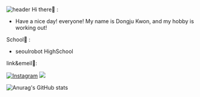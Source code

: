 ![header](https://capsule-render.vercel.app/api?type=waving&color=2952a1&height=150&section=header&text=sjdj0147&fontColor=52576e&fontSize=70&animation=fadeIn&fontAlignY=55)
Hi there:wave: :

- Have a nice day! everyone! My name is Dongju Kwon, and my hobby is working out!

School:school: :

- seoulrobot HighSchool

link&emeil:e-mail::

[![Instagram](https://img.shields.io/badge/182._.dj-E4405F?style=for-the-badge&logo=instagram&logoColor=white)](https://www.instagram.com/182._.dj/)
<img src="https://img.shields.io/badge/sjdj014-EA4335?style=for-the-badge&logo=gmail&logoColor=white">



![Anurag's GitHub stats](https://github-readme-stats.vercel.app/api?username=sjdj0147&show_icons=true&theme=radical)

